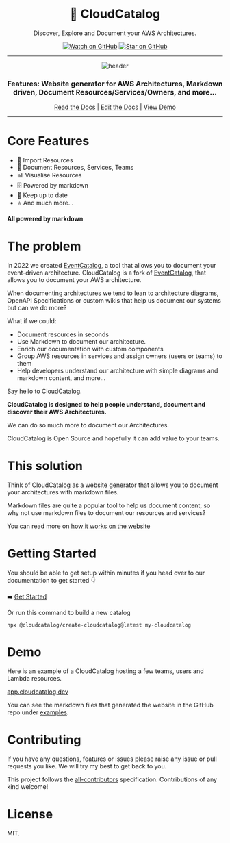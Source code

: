<div align="center">

<h1>📖 CloudCatalog</h1>
<p>Discover, Explore and Document your AWS Architectures.</p>

<!-- [![MIT License][license-badge]][license] -->
<!-- [![PRs Welcome][prs-badge]][prs] -->
<!-- ALL-CONTRIBUTORS-BADGE:START - Do not remove or modify this section -->
<!-- [![All Contributors](https://img.shields.io/badge/all_contributors-32-orange.svg?style=flat-square)](#contributors-) -->
<!-- ALL-CONTRIBUTORS-BADGE:END -->

[![Watch on GitHub][github-watch-badge]][github-watch]
[![Star on GitHub][github-star-badge]][github-star]

<hr />

<img alt="header" src="https://github.com/boyney123/cloudcatalog/blob/master/website/static/img/screenshot.png?raw=true" />

  <h3>Features: Website generator for AWS Architectures, Markdown driven, Document Resources/Services/Owners, and more...</h3>

[Read the Docs](https://cloudcatalog.dev/) | [Edit the Docs](https://github.com/boyney123/cloudcatalog) | [View Demo](https://cloudcatalog-demo-app.vercel.app/)

</div>

<hr/>

# Core Features

- 🔎 Import Resources
- 📃 Document Resources, Services, Teams
- 📊 Visualise Resources
- 🗄️ Powered by markdown
- 📑 Keep up to date
- ⭐ And much more...

**All powered by markdown**

# The problem

In 2022 we created [EventCatalog](https://eventcatalog.dev), a tool that allows you to document your event-driven architecture. CloudCatalog is a fork of [EventCatalog](https://eventcatalog.dev), that allows you to document your AWS architecture.

When documenting architectures we tend to lean to architecture diagrams, OpenAPI Specifications or custom wikis that help us document our systems but can we do more?

What if we could:

- Document resources in seconds
- Use Markdown to document our architecture.
- Enrich our documentation with custom components
- Group AWS resources in services and assign owners (users or teams) to them
- Help developers understand our architecture with simple diagrams and markdown content, and more...

Say hello to CloudCatalog.

**CloudCatalog is designed to help people understand, document and discover their AWS Architectures.**

We can do so much more to document our Architectures.

CloudCatalog is Open Source and hopefully it can add value to your teams.


# This solution

<!-- <img alt="header" src="./images/architecture-2.png" /> -->

Think of CloudCatalog as a website generator that allows you to document your architectures with markdown files.

Markdown files are quite a popular tool to help us document content, so why not use markdown files to document our resources and services?

You can read more on [how it works on the website](https://cloudcatalog.dev)

# Getting Started

You should be able to get setup within minutes if you head over to our documentation to get started 👇

➡️ [Get Started](https://cloudcatalog.dev/docs/overview/getting-started/installation)

Or run this command to build a new catalog

```
npx @cloudcatalog/create-cloudcatalog@latest my-cloudcatalog
```

# Demo

Here is an example of a CloudCatalog hosting a few teams, users and Lambda resources.

[app.cloudcatalog.dev](https://cloudcatalog-demo-app.vercel.app/)

You can see the markdown files that generated the website in the GitHub repo under [examples](/examples).

# Contributing

If you have any questions, features or issues please raise any issue or pull requests you like. We will try my best to get back to you.

[license-badge]: https://img.shields.io/github/license/boyney123/cloudcatalog.svg?color=yellow
[license]: https://github.com/boyney123/cloudcatalog/blob/master/LICENSE
[prs-badge]: https://img.shields.io/badge/PRs-welcome-brightgreen.svg?style=flat-square
[prs]: http://makeapullrequest.com
[github-watch-badge]: https://img.shields.io/github/watchers/boyney123/cloudcatalog.svg?style=social
[github-watch]: https://github.com/boyney123/cloudcatalog/watchers
[github-star-badge]: https://img.shields.io/github/stars/boyney123/cloudcatalog.svg?style=social
[github-star]: https://github.com/boyney123/cloudcatalog/stargazers

This project follows the [all-contributors](https://github.com/all-contributors/all-contributors) specification. Contributions of any kind welcome!

# License

MIT.
